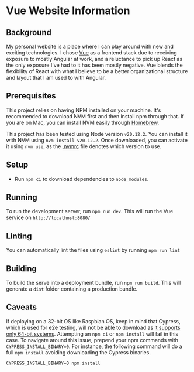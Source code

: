 # Vue Website Information
## Background
My personal website is a place where I can play around with new and exciting technologies. I chose [Vue](https://vuejs.org/) as a frontend stack due to receiving exposure to mostly Angular at work, and a reluctance to pick up React as the only exposure I've had to it has been mostly negative. Vue blends the flexibility of React with what I believe to be a better organizational structure and layout that I am used to with Angular.

## Prerequisites
This project relies on having NPM installed on your machine. It's recommended to download NVM first and then install npm through that. If you are on Mac, you can install NVM easily through [Homebrew](https://formulae.brew.sh/formula/nvm).

This project has been tested using Node version `v20.12.2`. You can install it with NVM using `nvm install v20.12.2`. Once downloaded, you can activate it using `nvm use`, as the [.nvmrc](.nvmrc) file denotes which version to use.

## Setup
- Run `npm ci` to download dependencies to `node_modules`.

## Running
To run the development server, run `npm run dev`. This will run the Vue service on `http://localhost:8080/`

## Linting
You can automatically lint the files using `eslint` by running `npm run lint`

## Building
To build the serve into a deployment bundle, run `npm run build`. This will generate a `dist` folder containing a production bundle.

## Caveats
If deploying on a 32-bit OS like Raspbian OS, keep in mind that Cypress, which is used for e2e testing, will not be able to download as [it supports only 64-bit systems](https://docs.cypress.io/guides/getting-started/installing-cypress#Operating-System). Attempting an `npm ci` or `npm install` will fail in this case. To navigate around this issue, prepend your npm commands with `CYPRESS_INSTALL_BINARY=0`. For instance, the following command will do a full `npm install` avoiding downloading the Cypress binaries.

```shell
CYPRESS_INSTALL_BINARY=0 npm install
```
